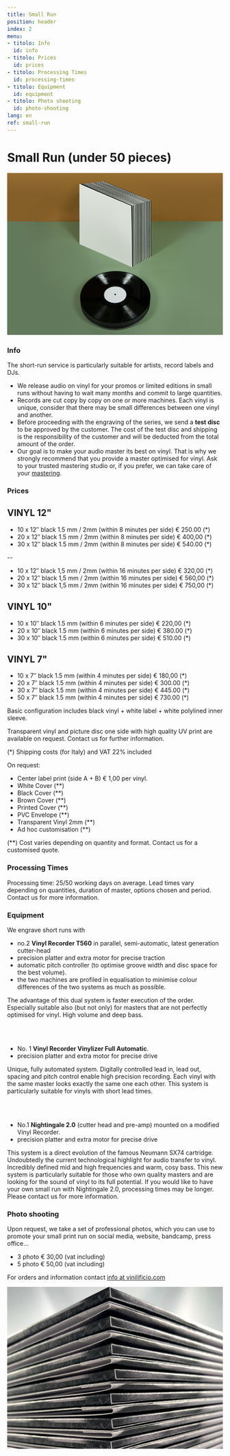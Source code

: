 ```yaml
---
title: Small Run
position: header
index: 2
menu:
- titolo: Info
  id: info
- titolo: Prices
  id: prices
- titolo: Processing Times
  id: processing-times
- titolo: Equipment
  id: equipment
- titolo: Photo shooting
  id: photo-shooting
lang: en
ref: small-run
---
```

# Small Run (under 50 pieces)

![small run](/img/smallrun_07_small.jpg)

### Info

The short-run service is particularly suitable for artists, record labels and DJs.

* We release audio on vinyl for your promos or limited editions in small runs without having to wait many months and commit to large quantities.
* Records are cut copy by copy on one or more machines. Each vinyl is unique, consider that there may be small differences between one vinyl and another.
* Before proceeding with the engraving of the series, we send a <b>test disc</b> to be approved by the customer. The cost of the test disc and shipping is the responsibility of the customer and will be deducted from the total amount of the order.
* Our goal is to make your audio master its best on vinyl. That is why we strongly recommend that you provide a master optimised for vinyl. Ask to your trusted mastering studio or, if you prefer, we can take care of your [mastering](en/mastering/).


### Prices

## VINYL 12" 

* 10 x 12″ black 1.5 mm / 2mm (within 8 minutes per side) € 250.00 (*)
* 20 x 12″ black 1.5 mm / 2mm (within 8 minutes per side) € 400,00 (*)
* 30 x 12″ black 1.5 mm / 2mm (within 8 minutes per side) € 540.00 (*)


--

* 10 x 12″ black 1,5 mm / 2mm (within 16 minutes per side) € 320,00 (*)
* 20 x 12″ black 1,5 mm / 2mm (within 16 minutes per side) € 560,00 (*)
* 30 x 12″ black 1,5 mm / 2mm (within 16 minutes per side) € 750,00 (*)

## VINYL 10"

* 10 x 10″ black 1.5 mm (within 6 minutes per side) € 220,00 (*)
* 20 x 10″ black 1.5 mm (within 6 minutes per side) € 380.00 (*)
* 30 x 10″ black 1.5 mm (within 6 minutes per side) € 510.00 (*)

## VINYL 7"

* 10 x 7″ black 1.5 mm (within 4 minutes per side) € 180,00 (*)
* 20 x 7″ black 1.5 mm (within 4 minutes per side) € 300.00 (*)
* 30 x 7″ black 1.5 mm (within 4 minutes per side) € 445.00 (*)
* 50 x 7″ black 1.5 mm (within 4 minutes per side) € 730.00 (*)



Basic configuration includes black vinyl + white label + white polylined inner sleeve.

Transparent vinyl and picture disc one side with high quality UV print are available on request. Contact us for further information. 

(*) Shipping costs (for Italy) and VAT 22% included

On request:

* Center label print (side A + B) € 1,00 per vinyl.
* White Cover (**)
* Black Cover (**)
* Brown Cover (**)
* Printed Cover (**)
* PVC Envelope (**)
* Transparent Vinyl 2mm (**)
* Ad hoc customisation (**)

(**) Cost varies depending on quantity and format. Contact us for a customised quote.

### Processing Times

Processing time: 25/50 working days on average. 
Lead times vary depending on quantities, duration of master, options chosen and period. Contact us for more information.

### Equipment
We engrave short runs with
<br>
* no.2 **Vinyl Recorder T560** in parallel, semi-automatic, latest generation cutter-head 
* precision platter and extra motor for precise traction
* automatic pitch controller (to optimise groove width and disc space for the best volume). 
* the two machines are profiled in equalisation to minimise colour differences of the two systems as much as possible. 

The advantage of this dual system is faster execution of the order. Especially suitable also (but not only) for masters that are not perfectly optimised for vinyl. High volume and deep bass.

<br>
<br>

* No. 1 **Vinyl Recorder Vinylizer Full Automatic**. 
* precision platter and extra motor for precise drive

Unique, fully automated system. Digitally controlled lead in, lead out, spacing and pitch control enable high precision recording. Each vinyl with the same master looks exactly the same one each other. This system is particularly suitable for vinyls with short lead times.

<br>
<br>

* No.1 **Nightingale 2.0** (cutter head and pre-amp) mounted on a modified Vinyl Recorder. 
* precision platter and extra motor for precise drive

This system is a direct evolution of the famous Neumann SX74 cartridge. Undoubtedly the current technological highlight for audio transfer to vinyl. Incredibly defined mid and high frequencies and warm, cosy bass. This new system is particularly suitable for those who own quality masters and are looking for the sound of vinyl to its full potential. 
If you would like to have your own small run with Nightingale 2.0, processing times may be longer. Please contact us for more information.

### Photo shooting

Upon request, we take a set of professional photos, which you can use to promote your small print run on social media, website, bandcamp, press office...


* 3 photo € 30,00 (vat including)
* 5 photo € 50,00 (vat including)


For orders and information contact <a href="mailto:info@vinilificio.com"> info at vinilificio.com </a>


![small runs](/img/small-run_small.jpg)
